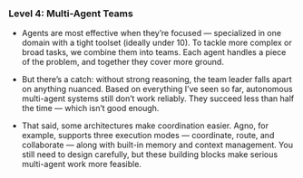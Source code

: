 ### Level 4: Multi-Agent Teams
* Agents are most effective when they’re focused — specialized in one domain with a tight toolset (ideally under 10). To tackle more complex or broad tasks, we combine them into teams. Each agent handles a piece of the problem, and together they cover more ground.

* But there’s a catch: without strong reasoning, the team leader falls apart on anything nuanced. Based on everything I’ve seen so far, autonomous multi-agent systems still don’t work reliably. They succeed less than half the time — which isn’t good enough.

* That said, some architectures make coordination easier. Agno, for example, supports three execution modes — coordinate, route, and collaborate — along with built-in memory and context management. You still need to design carefully, but these building blocks make serious multi-agent work more feasible.


